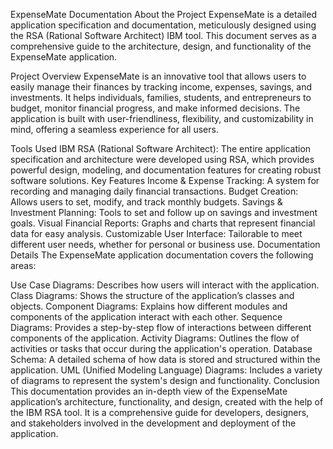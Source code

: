 ExpenseMate Documentation
About the Project
ExpenseMate is a detailed application specification and documentation, meticulously designed using the RSA (Rational Software Architect) IBM tool. This document serves as a comprehensive guide to the architecture, design, and functionality of the ExpenseMate application.

Project Overview
ExpenseMate is an innovative tool that allows users to easily manage their finances by tracking income, expenses, savings, and investments. It helps individuals, families, students, and entrepreneurs to budget, monitor financial progress, and make informed decisions. The application is built with user-friendliness, flexibility, and customizability in mind, offering a seamless experience for all users.

Tools Used
IBM RSA (Rational Software Architect): The entire application specification and architecture were developed using RSA, which provides powerful design, modeling, and documentation features for creating robust software solutions.
Key Features
Income & Expense Tracking: A system for recording and managing daily financial transactions.
Budget Creation: Allows users to set, modify, and track monthly budgets.
Savings & Investment Planning: Tools to set and follow up on savings and investment goals.
Visual Financial Reports: Graphs and charts that represent financial data for easy analysis.
Customizable User Interface: Tailorable to meet different user needs, whether for personal or business use.
Documentation Details
The ExpenseMate application documentation covers the following areas:

Use Case Diagrams: Describes how users will interact with the application.
Class Diagrams: Shows the structure of the application’s classes and objects.
Component Diagrams: Explains how different modules and components of the application interact with each other.
Sequence Diagrams: Provides a step-by-step flow of interactions between different components of the application.
Activity Diagrams: Outlines the flow of activities or tasks that occur during the application's operation.
Database Schema: A detailed schema of how data is stored and structured within the application.
UML (Unified Modeling Language) Diagrams: Includes a variety of diagrams to represent the system's design and functionality.
Conclusion
This documentation provides an in-depth view of the ExpenseMate application’s architecture, functionality, and design, created with the help of the IBM RSA tool. It is a comprehensive guide for developers, designers, and stakeholders involved in the development and deployment of the application.
